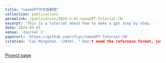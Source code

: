 ```yaml
---
title: "nanoGPT中文版教程"
collection: publications
permalink: /publication/2024-5-01-nanoGPT-Tutorial-CN
excerpt: 'This is a tutorial about how to make a gpt step by step. '
date: 2024-05-01
venue: 'Journal 1'
paperurl: 'https://github.com/cfcys/nanoGPT-Tutorial-CN'
citation: 'Cai Mingshuo. (2024). " Don't need the reference format, just use it. Support Open Source 🤗 !" Open'
---
```



 [Project page](https://github.com/cfcys/nanoGPT-Tutorial-CN)
